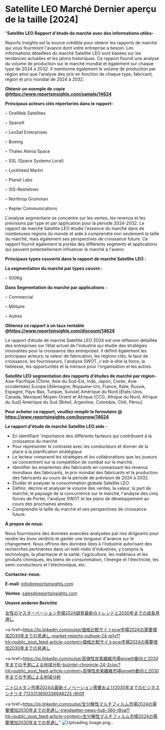 # Satellite LEO Marché Dernier aperçu de la taille [2024]

"<strong>Satellite LEO Rapport d'étude de marché avec des informations utiles-</strong>

Reports Insights est la source crédible pour obtenir les rapports de marché qui vous fourniront l'avance dont votre entreprise a besoin. Les informations détaillées du marché Satellite LEO sont basées sur les tendances actuelles et les jalons historiques. Ce rapport fournit une analyse du volume de production sur le marché mondial et également sur chaque type de 2024 à 2032. Il mentionne également le volume de production par région ainsi que l'analyse des prix en fonction de chaque type, fabricant, région et prix mondial de 2024 à 2032.

<strong><b>Obtenir un exemple de copie @</b></strong><a href=https://www.reportsinsights.com/sample/14624><strong><b>https://www.reportsinsights.com/sample/14624</b></strong></a>

<b>Principaux acteurs clés répertoriés dans le rapport-</b>

<b> </b>‣ OneWeb Satellites

‣ SpaceX

‣ LeoSat Enterprises

‣ Boeing

‣ Thales Alenia Space

‣ SSL (Space Systems Loral)

‣ Lockheed Martin

‣ Planet Labs

‣ ISS-Reshetnev

‣ Northrop Grumman

‣ Kepler Communications

L'analyse segmentaire se concentre sur les ventes, les revenus et les prévisions par type et par application pour la période 2024-2032. Le rapport de marché Satellite LEO étudie l'essence du marché dans de nombreuses régions du monde et aide à comprendre non seulement la taille du marché, mais également ses perspectives de croissance future. Ce rapport fournit également la portée des différents segments et applications qui peuvent potentiellement influencer le marché à l'avenir.

<strong>Principaux types couverts dans le rapport de marché Satellite LEO :</strong>

<strong>La segmentation du marché par types couvre :</strong>

‣ 500Kg

<strong>Dans Segmentation du marché par applications :</strong>

‣ Commercial

‣ Militaire

‣ Autres

<strong><b>Obtenez ce rapport à un taux rentable @</b></strong><a href=https://www.reportsinsights.com/discount/14624><strong><b>https://www.reportsinsights.com/discount/14624</b></strong></a>

Le rapport d’étude de marché Satellite LEO 2024 est une réflexion détaillée des entreprises sur l’état actuel de l’industrie qui étudie des stratégies innovantes pour la croissance des entreprises. Il définit également les principaux acteurs, la valeur de fabrication, les régions clés, le taux de croissance, les fournisseurs, l'analyse SWOT, c'est-à-dire la force, la faiblesse, les opportunités et la menace pour l'organisation et les autres.

<strong>Satellite LEO segmentation des rapports d'études de marché par région-</strong>
Asie-Pacifique [Chine, Asie du Sud-Est, Inde, Japon, Corée, Asie occidentale]
Europe [Allemagne, Royaume-Uni, France, Italie, Russie, Espagne, Pays-Bas, Turquie, Suisse]
Amérique du Nord [États-Unis, Canada, Mexique]
Moyen-Orient et Afrique [CCG, Afrique du Nord, Afrique du Sud]
Amérique du Sud [Brésil, Argentine, Colombie, Chili, Pérou]

<strong>Pour acheter ce rapport, veuillez remplir le formulaire @   <a href=https://www.reportsinsights.com/buynow/14624>https://www.reportsinsights.com/buynow/14624</a></strong>

<strong>Le rapport d'étude de marché Satellite LEO aide -</strong>
<ul>
  <li>En identifiant 'importance des différents facteurs qui contribuent à la croissance du marché</li>
  <li>Pour représenter le contraste avec les conducteurs et donner de la place à la planification stratégique</li>
  <li>Le lecteur comprend les stratégies et les collaborations que les joueurs se concentrent sur la compétition de combat sur le marché.</li>
  <li>Identifier les empreintes des fabricants en connaissant les revenus mondiaux des fabricants, le prix mondial des fabricants et la production des fabricants au cours de la période de prévision de 2024 à 2032.</li>
  <li>Étudier et analyser la consommation globale Satellite LEO</li>
  <li>Définir, décrire et analyser le volume des ventes, la valeur, la part de marché, le paysage de la concurrence sur le marché, l'analyse des cinq forces de Porter, l'analyse SWOT et les plans de développement au cours des prochaines années.</li>
  <li>Comprendre la taille du marché et ses perspectives de croissance future.</li>
</ul>
<strong>À propos de nous:</strong>

Nous fournissons des données avancées analysées par nos dirigeants pour rendre les bons verdicts et garder une longueur d'avance sur le changement. Nous offrons des données liées à l'industrie autorisant des recherches pertinentes dans un méli-mélo d'industries, y compris la technologie, la pharmacie et la santé, l'agriculture, les matériaux et les produits chimiques, les biens de consommation, l'énergie et l'électricité, les semi-conducteurs et l'électronique, etc.

<strong>Contactez-nous:</strong>

<strong>E-mail:</strong> <a href=mailto:info@reportsinsights.com>info@reportsinsights.com</a>

<strong>Ventes</strong>: <a href=mailto:sales@reportsinsights.com>sales@reportsinsights.com</a>

<strong>Unsere anderen Berichte</strong>

<a href=https://www.linkedin.com/pulse/女性のマスターベーション市場2024調査最新のトレンドと2030年までの成長見通し-reports-insights-expert-47pvf/>女性のマスターベーション市場2024調査最新のトレンドと2030年までの成長見通し</a>

<a href=https://jp.linkedin.com/pulse/価格比較サイトpcw市場2024の需要増加2030年までの見通し-market-reports-outlook-24-ip1yf?trk=public_post_feed-article-content>価格比較サイトpcw市場2024の需要増加2030年までの見通し</a>

<a href=https://jp.linkedin.com/pulse/高弾性炭素繊維市場growth動向と2030年までの予測による地域分析-bizintel-chronicle-24-2cloc?trk=public_post_feed-article-content>高弾性炭素繊維市場growth動向と2030年までの予測による地域分析</a>

<a href=https://www.linkedin.com/pulse/ニトロメタン市場2024の最新イノベーション需要および2030年までのビジネスシナリオ-7133313650336948225-r8h0f/>ニトロメタン市場2024の最新イノベーション需要および2030年までのビジネスシナリオ 7133313650336948225 r8h0f</a>

<a href=https://jp.linkedin.com/pulse/生分解性マルチフィルム市場2024の需要増加2030年までの見通し-trendsetter-news-hub-360-t8yaf?trk=public_post_feed-article-content>生分解性マルチフィルム市場2024の需要増加2030年までの見通し</a>"
![Uploading image.png…]()
